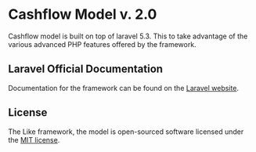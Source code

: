 # Cashflow Model v. 2.0

Cashflow model is built on top of laravel 5.3. This to take advantage of the various advanced PHP features offered by the
framework.

## Laravel Official Documentation

Documentation for the framework can be found on the [Laravel website](http://laravel.com/docs).

## License

The Like framework, the model is open-sourced software licensed under the [MIT license](http://opensource.org/licenses/MIT).
